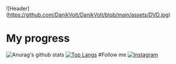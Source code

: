 ![Header] (https://github.com/DanikVolt/DanikVolt/blob/main/assets/DVD.jpg)
# My progress
![Anurag's github stats](https://github-readme-stats.vercel.app/api?username=DanikVolt&count_private=true&show_icons=true&theme=merko)
[![Top Langs](https://github-readme-stats.vercel.app/api/top-langs/?username=DanikVolt)](https://github.com/anuraghazra/github-readme-stats)
#Follow me
[![Instagram](https://img.shields.io/badge/-Instagram-090909?style=for-the-badge&logo=Instagram&logoColor=#34EC02)](https://www.instagram.com/danik_volt/)